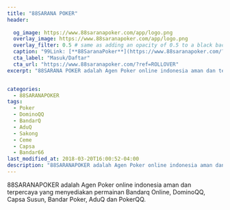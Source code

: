 ```yaml
---
title: "88SARANA POKER"
header:
  
  og_image: https://www.88saranapoker.com/app/logo.png
  overlay_image: https://www.88saranapoker.com/app/logo.png
  overlay_filter: 0.5 # same as adding an opacity of 0.5 to a black background
  caption: "99Link: [**88SaranaPoker**](https://www.88saranapoker.com/?ref=ROLLOVER)"
  cta_label: "Masuk/Daftar"
  cta_url: "https://www.88saranapoker.com/?ref=ROLLOVER"
excerpt: "88SARANA POKER adalah Agen Poker online indonesia aman dan terpercaya yang menyediakan permainan Bandarq Online, DominoQQ, Capsa Susun, Bandar Poker, AduQ dan PokerQQ."


categories:
  - 88SARANAPOKER
tags:
  - Poker
  - DominoQQ
  - BandarQ
  - AduQ
  - Sakong
  - Ceme
  - Capsa
  - Bandar66
last_modified_at: 2018-03-20T16:00:52-04:00
description: "88SARANAPOKER adalah Agen Poker online indonesia aman dan terpercaya yang menyediakan permainan Bandarq Online, DominoQQ, Capsa Susun, Bandar Poker, AduQ dan PokerQQ."
---
```

88SARANAPOKER adalah Agen Poker online indonesia aman dan terpercaya yang menyediakan permainan Bandarq Online, DominoQQ, Capsa Susun, Bandar Poker, AduQ dan PokerQQ.
